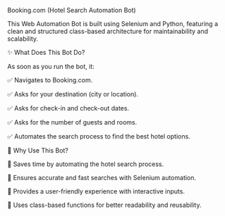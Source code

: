 Booking.com (Hotel Search Automation Bot)

This Web Automation Bot is built using Selenium and Python, featuring a clean and structured class-based architecture for maintainability and scalability.

✨ What Does This Bot Do?

As soon as you run the bot, it:

✅ Navigates to Booking.com.

✅ Asks for your destination (city or location).

✅ Asks for check-in and check-out dates.

✅ Asks for the number of guests and rooms.

✅ Automates the search process to find the best hotel options.

🚀 Why Use This Bot?

🔹 Saves time by automating the hotel search process.

🔹 Ensures accurate and fast searches with Selenium automation.

🔹 Provides a user-friendly experience with interactive inputs.

🔹 Uses class-based functions for better readability and reusability.

